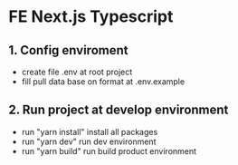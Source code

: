 # FE Next.js Typescript

## 1. Config enviroment

- create file .env at root project
- fill pull data base on format at .env.example

## 2. Run project at develop environment

- run "yarn install" install all packages
- run "yarn dev" run dev environment
- run "yarn build" run build product environment
